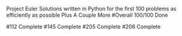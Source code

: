 Project Euler
 Solutions written in Python for the first 100 problems as efficiently as possible
 Plus A Couple More
#Overall 100/100 Done

#112 Complete
#145 Complete
#205 Complete
#206 Complete